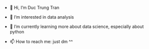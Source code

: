 - 👋 Hi, I’m Duc Trung Tran
- 👀 I’m interested in data analysis
- 🌱 I’m currently learning more about data science, especially about python

- 📫 How to reach me: just dm ^^

<!---
trungbin94/trungbin94 is a ✨ special ✨ repository because its `README.md` (this file) appears on your GitHub profile.
You can click the Preview link to take a look at your changes.
--->
